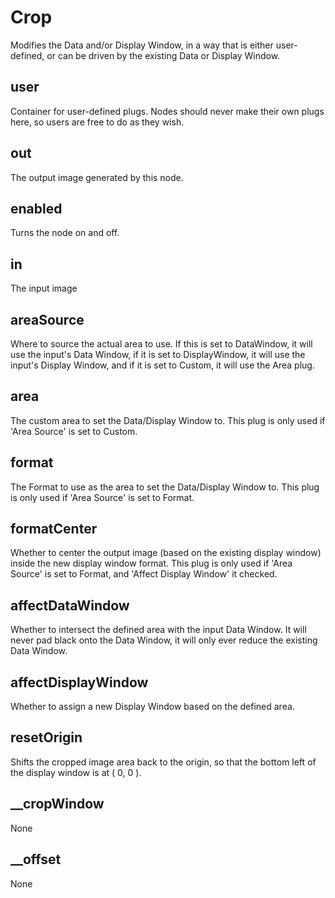 # Crop

Modifies the Data and/or Display Window, in a way that is
either user-defined, or can be driven by the existing Data
or Display Window.

## user 

 Container for user-defined plugs. Nodes
should never make their own plugs here,
so users are free to do as they wish. 

## out 

 The output image generated by this node. 

## enabled 

 Turns the node on and off. 

## in 

 The input image 

## areaSource 

 Where to source the actual area to use. If this is
set to DataWindow, it will use the input's Data Window,
if it is set to DisplayWindow, it will use the input's
Display Window, and if it is set to Custom, it will use
the Area plug. 

## area 

 The custom area to set the Data/Display Window to.
This plug is only used if 'Area Source' is set to
Custom. 

## format 

 The Format to use as the area to set the Data/Display
Window to. This plug is only used if 'Area Source' is
set to Format. 

## formatCenter 

 Whether to center the output image (based on the
existing display window) inside the new display
window format. This plug is only used if
'Area Source' is set to Format, and 'Affect Display
Window' it checked. 

## affectDataWindow 

 Whether to intersect the defined area with the input Data
Window. It will never pad black onto the Data Window, it
will only ever reduce the existing Data Window. 

## affectDisplayWindow 

 Whether to assign a new Display Window based on the defined
area. 

## resetOrigin 

 Shifts the cropped image area back to the origin, so that
the bottom left of the display window is at ( 0, 0 ). 

## __cropWindow 

 None 

## __offset 

 None 


